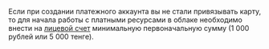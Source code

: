 Если при создании платежного аккаунта вы не стали привязывать карту, то для начала работы с платными ресурсами в облаке необходимо внести на [лицевой счет](../../billing/concepts/personal-account.md) минимальную первоначальную сумму (1 000 рублей или 5 000 тенге).